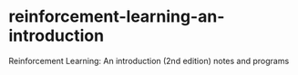 # reinforcement-learning-an-introduction
Reinforcement Learning: An introduction (2nd edition) notes and programs
